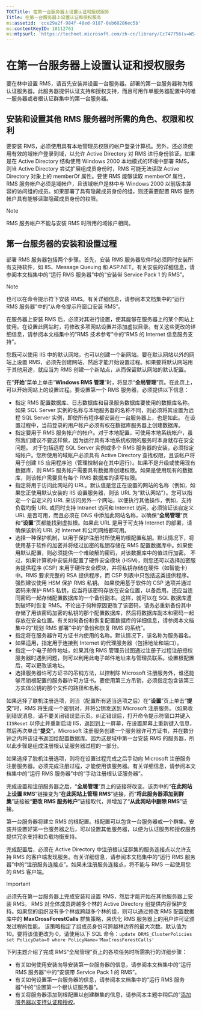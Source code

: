 ```yaml
---
TOCTitle: 在第一台服务器上设置认证和授权服务
Title: 在第一台服务器上设置认证和授权服务
ms:assetid: 'cce29a2f-984f-48ed-9187-0eb68286ec5b'
ms:contentKeyID: 18112761
ms:mtpsurl: 'https://technet.microsoft.com/zh-cn/library/Cc747756(v=WS.10)'
---
```


在第一台服务器上设置认证和授权服务
==================================

要在林中设置 RMS，请首先安装并设置一台服务器。部署的第一台服务器称为根认证服务器。此服务器提供认证支持和授权支持，而且可用作单服务器配置中的唯一服务器或者根认证群集中的第一台服务器。

安装和设置其他 RMS 服务器时所需的角色、权限和权利
-------------------------------------------------

要安装 RMS，必须使用具有本地管理员权限的帐户登录计算机。另外，还必须使用有效的域帐户登录到域，以允许 Active Directory 对 RMS 进行身份验证。如果是在 Active Directory 结构使用 Windows 2000 本地模式的环境中部署 RMS，则当 Active Directory 尝试扩展组成员身份时，RMS 可能无法读取 Active Directory 对象上的 memberOf 属性。要使 RMS 能够读取 memberOf 属性，RMS 服务帐户必须是域帐户，且该域帐户是林中与 Windows 2000 以前版本兼容的访问组的成员。如果部署了具有隐藏成员身份的组，则还需要配置 RMS 服务帐户具有能够读取隐藏成员身份的权限。

> [!NOTE]  
> RMS 服务帐户不能与安装 RMS 时所用的域帐户相同。                       

第一台服务器的安装和设置过程
----------------------------

部署 RMS 服务器包括两个步骤。首先，安装 RMS 服务器软件时必须同时安装所有支持软件，如 IIS、Message Queuing 和 ASP.NET。有关安装的详细信息，请参阅本文档集中的“运行 RMS 服务器”中的“安装带 Service Pack 1 的 RMS”。

> [!NOTE]  
> 也可以在命令提示符下安装 RMS。有关详细信息，请参阅本文档集中的“运行 RMS 服务器”中的“从命令提示符窗口安装 RMS”。 

在服务器上安装 RMS 后，必须对其进行设置，使其能够在服务器上的某个网站上使用。在设置此网站时，将修改多项网站设置并添加虚拟目录。有关这些更改的详细信息，请参阅本文档集中的“RMS 技术参考”中的“RMS 的 Internet 信息服务支持”。

您既可以使用 IIS 中的默认网站，也可以创建一个新网站。要在默认网站以外的网站上设置 RMS，必须先创建网站，然后才能开始设置过程。如果要将默认网站用于其他用途，就应当为 RMS 创建一个新站点，从而保留默认网站的默认配置。

在“**开始**”菜单上单击“**Windows RMS 管理**”时，将显示“**全局管理**”页。在此页上，可以开始网站上的设置过程。要设置第一个 RMS 服务器，必须提供以下信息：

-   指定 RMS 配置数据库、日志数据库和目录服务数据库要使用的数据库名称。
    如果 SQL Server 实例的名称与本地服务器的名称不同，则必须将其设置为远程 SQL Server 实例，即使所有程序都安装在一台服务器上，也是如此。
    在设置过程中，当前登录的用户帐户必须有权在数据库服务器上创建数据库。
-   指定要用于 RMS 服务帐户的帐户。对于本地配置，可使用本地系统帐户，虽然我们建议不要这样做，因为运行具有本地系统权限的服务时本身就存在安全问题。
    对于包括远程 SQL Server 实例或多个 RMS 服务器的安装，必须指定域帐户。您所使用的域帐户必须具有 Active Directory 查找权限，且该帐户将用于创建 IIS 应用程序池（管理控制台在其中运行）。如果不是升级或使用现有数据库，则 RMS 服务帐户需要具有数据库创建权限。如果是使用现有的数据库，则该帐户需要具有每个 RMS 数据库的读写权限。
-   指定将用于访问此网站的 URL。默认值是您正在设置的网站的名称（例如，如果您正使用默认安装的 IIS 设置服务器，则该 URL 为“默认网站”）。您可以指定一个自定义的 URL 来访问另外一个网站，以便执行其他操作，例如，支持负载均衡 URL 或同时支持 Intranet 访问和 Internet 访问。必须验证该自定义 URL 是否可用，而且必须在 DNS 中添加此网站名称，以确保“**全局管理**”页和“**设置**”页都能找到虚拟根。如果此 URL 是用于可支持 Internet 的部署，请确保该新的 URL 对 Internet 和公司网络都可用。
-   选择一种保护机制，以用于保护注册时所使用的根配置私钥。默认情况下，将使用基于软件的加密并将经过加密的私钥存储在 RMS 配置数据库中。如果使用默认配置，则必须提供一个难破解的密码，对该数据库中的值进行加密。
    不过，如果计算机中安装并配置了硬件安全模块 (HSM)，则您还可以选择加密服务提供程序 (CSP) 来用于硬件安全模块，并将私钥存储在硬件（如智能卡）中。RMS 要求完整的 RSA 提供程序，而 CSP 列表中只包括这类提供程序。强烈建议使用 HSM 保护 RMS 私钥。
    如果使用基于软件的 CSP 选项并通过密码来保护 RMS 私钥，应当将该密码存放在安全位置，以备后用。还应当连同密码一起存储配置数据库的一个备份副本。这样，就可以在 SQL 数据库遭到破坏时恢复 RMS。不论出于何种原因更改了该密码，请务必重新备份其中存储了用该密码加密的私钥的那个配置数据库，然后将数据库副本和密码一起存放在安全位置。有关如何备份和恢复配置数据库的详细信息，请参阅本文档集中的“规划 RMS 部署”中的“备份和恢复 RMS 的系统”。
-   指定将在服务器许可方证书内使用的名称。默认情况下，该名称为服务器名。
-   如果适用，指定用于连接到 Internet 的代理服务器（包括地址和端口）。
-   指定一个电子邮件地址，如果其他 RMS 管理员试图通过注册子过程注册授权服务器时遇到问题，则可以利用此电子邮件地址来与管理员联系。设置根配置后，可以更改该地址。
-   选择服务器许可方证书的吊销方法，以控制除 Microsoft 注册服务外，谁还能够吊销根配置的服务器许可方证书。要使用第三方吊销，必须指定包含该第三方实体公钥的那个文件的路径和名称。

如果选择了联机注册选项，则当（配置所有适当选项之后）在“**设置**”页上单击“**提交**”时，RMS 将生成一个密钥对，并将公钥发送到 Microsoft 注册服务。（如果收到错误消息，请不要关闭错误显示页。纠正错误后，打开命令提示符窗口并键入 `IISReset` 以停止并重新启动 IIS，返回到上一屏幕，在设置屏幕上重新键入信息，然后再次单击“**提交**”。Microsoft 注册服务创建一个服务器许可方证书，并在数分钟之内将该证书返回给配置数据库。因为这是域中第一台安装 RMS 的服务器，所以此步骤是组成注册根认证服务器过程的一部分。

如果选择了脱机注册选项，则将在设置过程完成之后手动向 Microsoft 注册服务注册服务器。必须完成注册过程，才能使用该服务器。有关详细信息，请参阅本文档集中的“运行 RMS 服务器”中的“手动注册根认证服务器”。

完成设置和注册服务器之后，“**全局管理**”页上的链接将改变。该页中的“**在此网站上设置 RMS**”链接变为“**在此网站上管理 RMS**”链接，而“**将此服务器添加到群集**”链接被“**更改 RMS 服务帐户**”链接取代，并增加了“**从此网站中删除 RMS**”链接。

第一台服务器将建立 RMS 的根配置。根配置可以包含一台服务器或一个群集。安装并设置好第一台服务器之后，可以设置其他服务器，以便为认证服务和授权服务提供冗余支持和负载均衡支持。

完成配置后，必须在 Active Directory 中注册根认证群集的服务连接点以允许支持 RMS 的客户端发现服务。有关详细信息，请参阅本文档集中的“运行 RMS 服务器”中的“注册服务连接点”。如果未注册服务连接点，将不能与 RMS 一起使用您的 RMS 客户端。

> [!IMPORTANT]  
> 必须先在第一台服务器上完成安装和设置 RMS，然后才能开始在其他服务器上安装 RMS。 RMS 对全体成员跨越多个林的 Active Directory 组提供内容保护支持。如果您的组织没有多个林或跨越多个林的组，则可以通过修改 RMS 配置数据库中的 **MaxCrossForestCalls** 群集策略，来优化 RMS 服务器上的用户许可证颁发过程的性能。 该策略指定了组成员身份可跨越林边界的最大次数。默认值为 10。要将该值更改为 0，请使用以下 SQL 命令：`update DRMS_ClusterPolicies set PolicyData=0 where PolicyName='MaxCrossForestCalls'` 

下列主题介绍了完成 RMS“全局管理”页上的各项任务时所需执行的详细步骤：

-   有关如何使用安装向导安装第一台服务器的信息，请参阅本文档集中的“运行 RMS 服务器”中的“安装带 Service Pack 1 的 RMS”。
-   有关如何设置第一台服务器的信息，请参阅本文档集中的“运行 RMS 服务器”中的“设置第一个根认证服务器”。
-   有关将服务器添加到根配置以创建群集的信息，请参阅本主题中稍后的“[添加服务器以支持认证和授权](https://technet.microsoft.com/089ceb62-2a96-444f-ab42-1d5deaabd0c3)。
